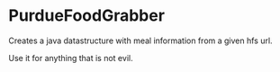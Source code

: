 PurdueFoodGrabber
=================

Creates a java datastructure with meal information from a given hfs url.

Use it for anything that is not evil.
